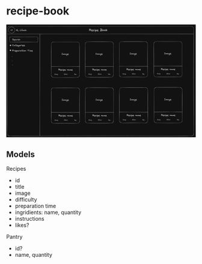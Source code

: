 # recipe-book

![Alt text](<Screenshot 2024-02-28 at 13.47.41.png>)


## Models

Recipes
- id
- title
- image
- difficulty
- preparation time
- ingridients: name, quantity
- instructions
- likes?

Pantry
- id?
- name, quantity